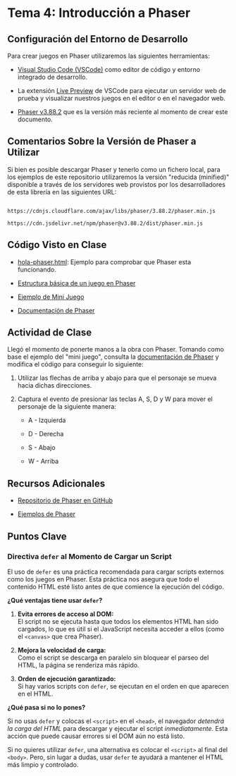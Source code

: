 # Tema 4: Introducción a Phaser

## Configuración del Entorno de Desarrollo

Para crear juegos en Phaser utilizaremos las siguientes herramientas:

* [Visual Studio Code (VSCode)](https://code.visualstudio.com/) como editor de código y entorno integrado de desarrollo.

* La extensión [Live Preview](https://marketplace.visualstudio.com/items?itemName=ms-vscode.live-server) de VSCode para ejecutar un servidor web de prueba y visualizar nuestros juegos en el editor o en el navegador web.

* [Phaser v3.88.2](https://phaser.io/download/stable) que es la versión más reciente al momento de crear este documento.

## Comentarios Sobre la Versión de Phaser a Utilizar

Si bien es posible descargar Phaser y tenerlo como un fichero local, para los ejemplos de este repositorio utilizaremos la versión "reducida (minified)" disponible a través de los servidores web provistos por los desarrolladores de esta librería en las siguientes URL:

```text

https://cdnjs.cloudflare.com/ajax/libs/phaser/3.88.2/phaser.min.js

https://cdn.jsdelivr.net/npm/phaser@v3.88.2/dist/phaser.min.js
```

## Código Visto en Clase

* [hola-phaser.html](code/hola-phaser.html): Ejemplo para comprobar que Phaser esta funcionando.

* [Estructura básica de un juego en Phaser](code/estructura-juego/)

* [Ejemplo de Mini Juego](code/mini-juego/)

* [Documentación de Phaser](https://docs.phaser.io/phaser/getting-started/what-is-phaser)

## Actividad de Clase

Llegó el momento de ponerte manos a la obra con Phaser. Tomando como base el ejemplo del "mini juego", consulta la [documentación de Phaser](https://docs.phaser.io/phaser/getting-started/what-is-phaser) y modifica el código para conseguir lo siguiente:

1. Utilizar las flechas de arriba y abajo para que el personaje se mueva hacia dichas direcciones.

2. Captura el evento de presionar las teclas A, S, D y W para mover el personaje de la siguiente manera:

    * A - Izquierda

    * D - Derecha

    * S - Abajo

    * W - Arriba

## Recursos Adicionales

* [Repositorio de Phaser en GitHub](https://github.com/phaserjs/phaser)

* [Ejemplos de Phaser](https://phaser.io/examples/)

## Puntos Clave

### **Directiva `defer` al Momento de Cargar un Script**

El uso de `defer` es una práctica recomendada para cargar scripts externos como los juegos en Phaser. Esta práctica nos asegura que todo el contenido HTML esté listo antes de que comience la ejecución del código.

**¿Qué ventajas tiene usar `defer`?**

1. **Evita errores de acceso al DOM:**  
    El script no se ejecuta hasta que todos los elementos HTML han sido cargados, lo que es útil si el JavaScript necesita acceder a ellos (como el `<canvas>` que crea Phaser).

2. **Mejora la velocidad de carga:**  
    Como el script se descarga en paralelo sin bloquear el parseo del HTML, la página se renderiza más rápido.

3. **Orden de ejecución garantizado:**  
    Si hay varios scripts con `defer`, se ejecutan en el orden en que aparecen en el HTML.

**¿Qué pasa si no lo pones?**

Si no usas `defer` y colocas el `<script>` en el `<head>`, el navegador _detendrá la carga del HTML_ para descargar y ejecutar el script _inmediatamente_. Esta acción que puede causar errores si el DOM aún no está listo.

Si no quieres utilizar `defer`, una alternativa es colocar el `<script>` al final del `<body>`. Pero, sin lugar a dudas, usar `defer` te ayudará a mantener el HTML más limpio y controlado.
